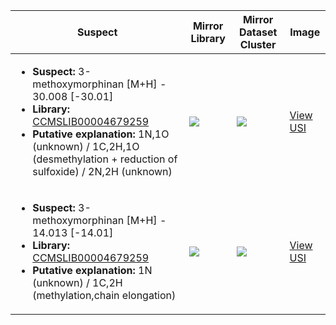 Suspect | Mirror Library | Mirror Dataset Cluster | Image
--- | --- | --- | ---
<ul><li><b>Suspect:</b> 3-methoxymorphinan [M+H] -  30.008 [-30.01]</li><li><b>Library:</b> [CCMSLIB00004679259](https://gnps.ucsd.edu/ProteoSAFe/gnpslibraryspectrum.jsp?SpectrumID=CCMSLIB00004679259)</li><li><b>Putative explanation:</b> 1N,1O (unknown) / 1C,2H,1O (desmethylation + reduction of sulfoxide) / 2N,2H (unknown)</li></ul> | ![](https://metabolomics-usi.ucsd.edu/svg/mirror?usi1=mzspec:MSV000079621:CF94_Apr_2_2016_BA2_01_17934.mzXML:scan:1646&usi2=mzspec:GNPSLIBRARY:CCMSLIB00004679259&mz_min=50&mz_max=500) | ![](https://metabolomics-usi.ucsd.edu/svg/mirror?usi1=mzspec:MSV000079621:CF94_Apr_2_2016_BA2_01_17934.mzXML:scan:1646&usi2=mzspec:MSV000084314:MSV000079621.mgf:scan:3102&mz_min=50&mz_max=500) | [View USI](https://metabolomics-usi.ucsd.edu/svg/?usi=mzspec:MSV000079621:CF94_Apr_2_2016_BA2_01_17934.mzXML:scan:1646&mz_min=50&mz_max=500)
<ul><li><b>Suspect:</b> 3-methoxymorphinan [M+H] -  14.013 [-14.01]</li><li><b>Library:</b> [CCMSLIB00004679259](https://gnps.ucsd.edu/ProteoSAFe/gnpslibraryspectrum.jsp?SpectrumID=CCMSLIB00004679259)</li><li><b>Putative explanation:</b> 1N (unknown) / 1C,2H (methylation,chain elongation)</li></ul> | ![](https://metabolomics-usi.ucsd.edu/svg/mirror?usi1=mzspec:MSV000079621:CF94_Apr_2_2016_BA2_01_17935.mzXML:scan:1568&usi2=mzspec:GNPSLIBRARY:CCMSLIB00004679259&mz_min=50&mz_max=500) | ![](https://metabolomics-usi.ucsd.edu/svg/mirror?usi1=mzspec:MSV000079621:CF94_Apr_2_2016_BA2_01_17935.mzXML:scan:1568&usi2=mzspec:MSV000084314:MSV000079621.mgf:scan:3102&mz_min=50&mz_max=500) | [View USI](https://metabolomics-usi.ucsd.edu/svg/?usi=mzspec:MSV000079621:CF94_Apr_2_2016_BA2_01_17935.mzXML:scan:1568&mz_min=50&mz_max=500)